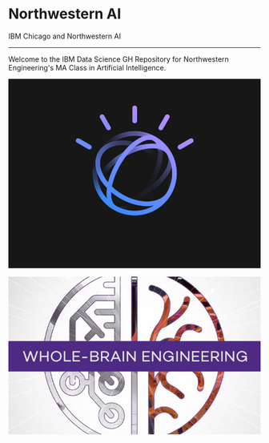 # Northwestern AI

IBM Chicago and Northwestern AI 


------------------------------

Welcome to the IBM Data Science GH Repository for Northwestern Engineering's MA Class in Artificial Intelligence. 




![watson|100x100](logos/watson-logo.jpg) 

![northwestern-eng|100x100](logos/whole_brain_northwestern.jpg)








